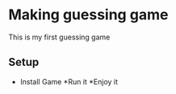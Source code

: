 # Making guessing game 
This is my first guessing game
## Setup
* Install Game 
*Run it 
*Enjoy it 
